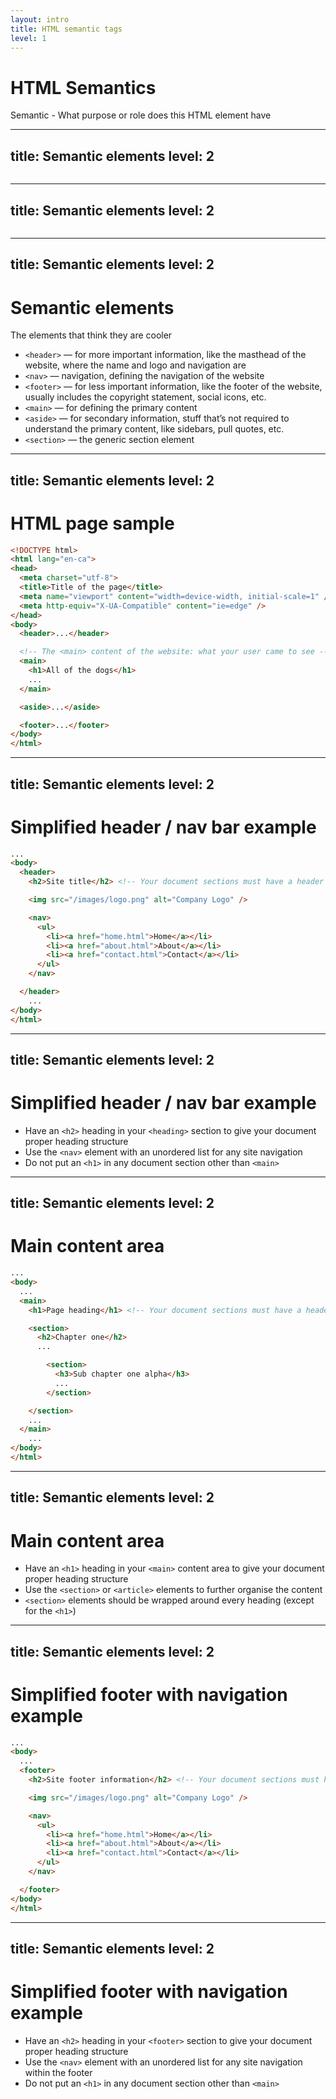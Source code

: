 ```yaml
---
layout: intro
title: HTML semantic tags
level: 1
---
```


# HTML Semantics

Semantic - What purpose or role does this HTML element have 


---
title: Semantic elements
level: 2
---

<img class="h-full" src="/images/slides/html/semantics/semantic-no-tags.png" alt="" />

<!-- 

Slide notes: 

-->


---
title: Semantic elements
level: 2
---

<img class="h-full" src="/images/slides/html/semantics/semantic-tags.png" alt="" />

<!-- 

Slide notes: 

-->

---
title: Semantic elements
level: 2
---

# Semantic elements
The elements that think they are cooler

* `<header>` — for more important information, like the masthead of the website, where the name and logo and navigation are
* `<nav>` — navigation, defining the navigation of the website
* `<footer>` — for less important information, like the footer of the website, usually includes the copyright statement, social icons, etc.
* `<main>` — for defining the primary content
* `<aside>` — for secondary information, stuff that’s not required to understand the primary content, like sidebars, pull quotes, etc.
* `<section>` — the generic section element



---
title: Semantic elements
level: 2
---

# HTML page sample

```html
<!DOCTYPE html>
<html lang="en-ca">
<head>
  <meta charset="utf-8">
  <title>Title of the page</title>
  <meta name="viewport" content="width=device-width, initial-scale=1" />
  <meta http-equiv="X-UA-Compatible" content="ie=edge" />
</head>
<body>
  <header>...</header>

  <!-- The <main> content of the website: what your user came to see -->
  <main>
    <h1>All of the dogs</h1>
    ...
  </main>

  <aside>...</aside>

  <footer>...</footer>
</body>
</html>
```


---
title: Semantic elements
level: 2
---

# Simplified header / nav bar example

```html
...
<body>
  <header>
    <h2>Site title</h2> <!-- Your document sections must have a header -->

    <img src="/images/logo.png" alt="Company Logo" />

    <nav>
      <ul>
        <li><a href="home.html">Home</a></li>
        <li><a href="about.html">About</a></li>
        <li><a href="contact.html">Contact</a></li>
      </ul>
    </nav>

  </header>
    ...
</body>
</html>
```


---
title: Semantic elements
level: 2
---

# Simplified header / nav bar example

* Have an `<h2>` heading in your `<heading>` section to give your document proper heading structure 
* Use the `<nav>` element with an unordered list for any site navigation
* Do not put an `<h1>` in any document section other than `<main>`



---
title: Semantic elements
level: 2
---

# Main content area

```html
...
<body>
  ...
  <main>
    <h1>Page heading</h1> <!-- Your document sections must have a header -->

    <section>
      <h2>Chapter one</h2>
      ...

        <section>
          <h3>Sub chapter one alpha</h3>
          ...
        </section>

    </section>
    ...
  </main>
    ...
</body>
</html>
```


---
title: Semantic elements
level: 2
---

# Main content area

* Have an `<h1>` heading in your `<main>` content area to give your document proper heading structure 
* Use the `<section>` or `<article>` elements to further organise the content 
* `<section>` elements should be wrapped around every heading (except for the `<h1>`)


---
title: Semantic elements
level: 2
---

# Simplified footer with navigation example

```html
...
<body>
  ...
  <footer>
    <h2>Site footer information</h2> <!-- Your document sections must have a header -->

    <img src="/images/logo.png" alt="Company Logo" />

    <nav>
      <ul>
        <li><a href="home.html">Home</a></li>
        <li><a href="about.html">About</a></li>
        <li><a href="contact.html">Contact</a></li>
      </ul>
    </nav>

  </footer>
</body>
</html>
```


---
title: Semantic elements
level: 2
---

# Simplified footer with navigation example

* Have an `<h2>` heading in your `<footer>` section to give your document proper heading structure 
* Use the `<nav>` element with an unordered list for any site navigation within the footer
* Do not put an `<h1>` in any document section other than `<main>`
